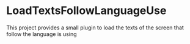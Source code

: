 # LoadTextsFollowLanguageUse
This project provides a small plugin to load the texts of the screen that follow the language is using 
